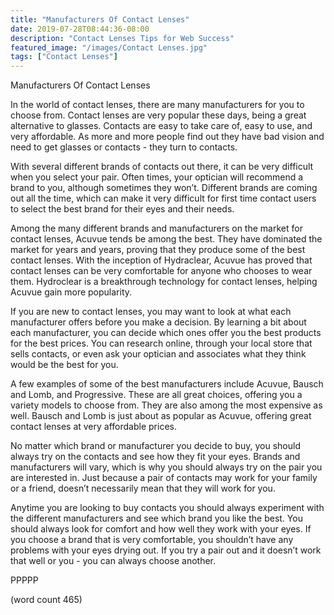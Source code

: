 ```yaml
---
title: "Manufacturers Of Contact Lenses"
date: 2019-07-28T08:44:36-08:00
description: "Contact Lenses Tips for Web Success"
featured_image: "/images/Contact Lenses.jpg"
tags: ["Contact Lenses"]
---
```


Manufacturers Of Contact Lenses

In the world of contact lenses, there are many manufacturers for you to choose from.  Contact lenses are very popular these days, being a great alternative to glasses.  Contacts are easy to take care of, easy to use, and very affordable.  As more and more people find out they have bad vision and need to get glasses or contacts - they turn to contacts.

With several different brands of contacts out there, it can be very difficult when you select your pair.  Often times, your optician will recommend a brand to you, although sometimes they won’t.  Different brands are coming out all the time, which can make it very difficult for first time contact users to select the best brand for their eyes and their needs.

Among the many different brands and manufacturers on the market for contact lenses, Acuvue tends be among the best.  They have dominated the market for years and years, proving that they produce some of the best contact lenses.  With the inception of Hydraclear, Acuvue has proved that contact lenses can be very comfortable for anyone who chooses to wear them.  Hydroclear is a breakthrough technology for contact lenses, helping Acuvue gain more popularity.

If you are new to contact lenses, you may want to look at what each manufacturer offers before you make a decision.  By learning a bit about each manufacturer, you can decide which ones offer you the best products for the best prices.  You can research online, through your local store that sells contacts, or even ask your optician and associates what they think would be the best for you.

A few examples of some of the best manufacturers include Acuvue, Bausch and Lomb, and Progressive.  These are all great choices, offering you a variety models to choose from.  They are also among the most expensive as well.  Bausch and Lomb is just about as popular as Acuvue, offering great contact lenses at very affordable prices.

No matter which brand or manufacturer you decide to buy, you should always try on the contacts and see how they fit your eyes.  Brands and manufacturers will vary, which is why you should always try on the pair you are interested in.  Just because a pair of contacts may work for your family or a friend, doesn’t necessarily mean that they will work for you.  

Anytime you are looking to buy contacts you should always experiment with the different manufacturers and see which brand you like the best.  You should always look for comfort and how well they work with your eyes.  If you choose a brand that is very comfortable, you shouldn’t have any problems with your eyes drying out.  If you try a pair out and it doesn’t work that well or you - you can always choose another.

PPPPP

(word count 465)

